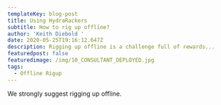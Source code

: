 ```yaml
---
templateKey: blog-post
title: Using HydraRackers
subtitle: How to rig up offline?
author: 'Keith Diebold '
date: 2020-05-25T19:16:12.647Z
description: Rigging up offline is a challenge full of rewards...
featuredpost: false
featuredimage: /img/10_CONSULTANT_DEPLOYED.jpg
tags:
  - Offline Rigup
---
```

We strongly suggest rigging up offline.
